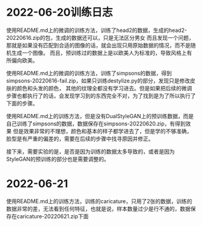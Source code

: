 # 2022-06-20训练日志
使用README.md上的微调的训练方法，训练了head2的数据，生成的head2-20220616.zip的包，生成的数据还可以，只是无法区分男女
而且发现一个问题，那就是如果没有匹配到合适的图像的话，就会出现只用原始数据的情况，而不是随机生成一个图像。
而且，预训练过的数据上是以欧美人为标准的，导致风格上有所偏向欧美。

使用README.md上的微调的训练方法，训练了simpsons的数据，得到simpsons-20220616-fail.zip，如果只训练destylize.py的部分，发现只是修改皮肤的颜色和头发的颜色，
其他的纹理全都没有学习进去。但是如果把后续的微调步骤也都执行了的话，会发现学习到的东西完全不对，为了找到是为了所以执行了下面的步骤。


使用README.md上的训练方法，但是没有DualStyleGAN上的预训练数据，而是自己训练了simpsons的数据，数据保存在simpsons-20220620.zip，有得到效果
但是效果非常的不理想，颜色和基本的样子都学进去了，但是学的不够准确，脸型是有严重的偏差的，需要在后续的步骤中找寻原因并修正。

接下来，需要实验的是，是否是因为训练的数据太多导致的，或者是因为StyleGAN的预训练的部分也是需要调整的。

# 2022-06-21 
使用README.md上的训练方法，训练的caricature，只用了2张的数据，训练的数据非常的差，无法看到任何特征，也就是说，样本数量过少是行不通的，数据保存在caricature-20220621.zip下面